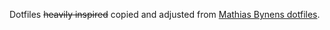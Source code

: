 Dotfiles ~~heavily inspired~~ copied and adjusted from [Mathias Bynens dotfiles](https://github.com/mathiasbynens/dotfiles).

